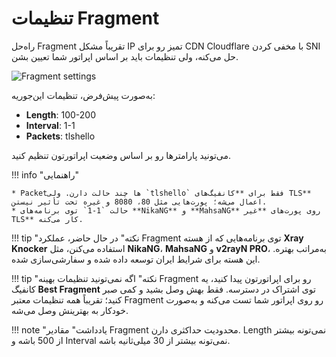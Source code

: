 # تنظیمات Fragment

راه‌حل Fragment تقریباً مشکل IP تمیز رو برای CDN Cloudflare با مخفی کردن SNI حل می‌کنه، ولی تنظیمات باید بر اساس اپراتور شما تعیین بشن.

![Fragment settings](../images/fragment-settings.jpg)

به‌صورت پیش‌فرض، تنظیمات این‌جوریه:

- **Length**: 100-200
- **Interval**: 1-1
- **Packets**: tlshello

می‌تونید پارامترها رو بر اساس وضعیت اپراتورتون تنظیم کنید.

!!! info "راهنمایی"

    * Packetها چند حالت دارن. ولی `tlshello` فقط برای **کانفیگ‌های TLS** اعمال می‌شه؛ پورت‌هایی مثل 80، 8080 و غیره تحت تأثیر نیستن.
    * حالت `1-1` توی برنامه‌های **NikaNG** و **MahsaNG** روی پورت‌های **غیر TLS** کار می‌کنه.

!!! tip "نکته"
    در حال حاضر، عملکرد Fragment توی برنامه‌هایی که از هسته **Xray Knocker** استفاده می‌کنن، مثل **NikaNG**، **MahsaNG** و **v2rayN PRO**، به‌مراتب بهتره. این هسته برای شرایط ایران توسعه داده شده و سفارشی‌سازی شده.

!!! tip "نکته"
    اگه نمی‌تونید تنظیمات بهینه Fragment رو برای اپراتورتون پیدا کنید، یه کانفیگ **Best Fragment** توی اشتراک در دسترسه. فقط بهش وصل بشید و کمی صبر کنید؛ تقریباً همه تنظیمات معتبر Fragment رو روی اپراتور شما تست می‌کنه و به‌صورت خودکار به بهترینش وصل می‌شه.

!!! note "یادداشت"
    مقادیر Fragment محدودیت‌ حداکثری دارن. Length نمی‌تونه بیشتر از 500 باشه و Interval نمی‌تونه بیشتر از 30 میلی‌ثانیه باشه.
